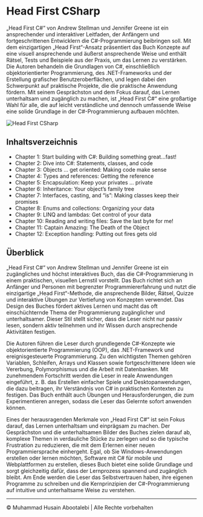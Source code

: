 <!-- ©©©©©©©©©©©©©©©©©©©©©©©© All Rights Are Reserved By Muhammad Husain Abootalebi ©©©©©©©©©©©©©©©©©©©©©©©©©©©©©©©©©© -->

# Head First CSharp

„Head First C#“ von Andrew Stellman und Jennifer Greene ist ein ansprechender und interaktiver Leitfaden, der Anfängern und fortgeschrittenen Entwicklern die C#-Programmierung beibringen soll. Mit dem einzigartigen „Head First“-Ansatz präsentiert das Buch Konzepte auf eine visuell ansprechende und äußerst ansprechende Weise und enthält Rätsel, Tests und Beispiele aus der Praxis, um das Lernen zu verstärken. Die Autoren behandeln die Grundlagen von C#, einschließlich objektorientierter Programmierung, des .NET-Frameworks und der Erstellung grafischer Benutzeroberflächen, und legen dabei den Schwerpunkt auf praktische Projekte, die die praktische Anwendung fördern. Mit seinem Gesprächston und dem Fokus darauf, das Lernen unterhaltsam und zugänglich zu machen, ist „Head First C#“ eine großartige Wahl für alle, die auf leicht verständliche und dennoch umfassende Weise eine solide Grundlage in der C#-Programmierung aufbauen möchten.

![Head First CSharp](../../assets/Books/Book%20Covers/1%20-%203%20-%20Head%20First%20CSharp.webp)

## Inhaltsverzeichnis

- Chapter 1: Start building with C#: Building something great…fast!
- Chapter 2: Dive into C#: Statements, classes, and code
- Chapter 3: Objects ... get oriented: Making code make sense
- Chapter 4: Types and references: Getting the reference
- Chapter 5: Encapsulation: Keep your privates ... private
- Chapter 6: Inheritance: Your object’s family tree
- Chapter 7: Interfaces, casting, and “is”: Making classes keep their promises
- Chapter 8: Enums and collections: Organizing your data
- Chapter 9: LINQ and lambdas: Get control of your data
- Chapter 10: Reading and writing files: Save the last byte for me!
- Chapter 11: Captain Amazing: The Death of the Object
- Chapter 12: Exception handling: Putting out fires gets old

## Überblick

„Head First C#“ von Andrew Stellman und Jennifer Greene ist ein zugängliches und höchst interaktives Buch, das die C#-Programmierung in einem praktischen, visuellen Lernstil vorstellt. Das Buch richtet sich an Anfänger und Personen mit begrenzter Programmiererfahrung und nutzt die einzigartige „Head First“-Methode, die ansprechende Bilder, Rätsel, Quizze und interaktive Übungen zur Vertiefung von Konzepten verwendet. Das Design des Buches fördert aktives Lernen und macht das oft einschüchternde Thema der Programmierung zugänglicher und unterhaltsamer. Dieser Stil stellt sicher, dass die Leser nicht nur passiv lesen, sondern aktiv teilnehmen und ihr Wissen durch ansprechende Aktivitäten festigen.

Die Autoren führen die Leser durch grundlegende C#-Konzepte wie objektorientierte Programmierung (OOP), das .NET-Framework und ereignisgesteuerte Programmierung. Zu den wichtigsten Themen gehören Variablen, Schleifen, Arrays und Klassen sowie fortgeschrittenere Ideen wie Vererbung, Polymorphismus und die Arbeit mit Datenbanken. Mit zunehmendem Fortschritt werden die Leser in reale Anwendungen eingeführt, z. B. das Erstellen einfacher Spiele und Desktopanwendungen, die dazu beitragen, ihr Verständnis von C# in praktischen Kontexten zu festigen. Das Buch enthält auch Übungen und Herausforderungen, die zum Experimentieren anregen, sodass die Leser das Gelernte sofort anwenden können.

Eines der herausragenden Merkmale von „Head First C#“ ist sein Fokus darauf, das Lernen unterhaltsam und einprägsam zu machen. Der Gesprächston und die unterhaltsamen Bilder des Buches zielen darauf ab, komplexe Themen in verdauliche Stücke zu zerlegen und so die typische Frustration zu reduzieren, die mit dem Erlernen einer neuen Programmiersprache einhergeht. Egal, ob Sie Windows-Anwendungen erstellen oder lernen möchten, Software mit C# für mobile und Webplattformen zu erstellen, dieses Buch bietet eine solide Grundlage und sorgt gleichzeitig dafür, dass der Lernprozess spannend und zugänglich bleibt. Am Ende werden die Leser das Selbstvertrauen haben, ihre eigenen Programme zu schreiben und die Kernprinzipien der C#-Programmierung auf intuitive und unterhaltsame Weise zu verstehen.

---

© Muhammad Husain Abootalebi | Alle Rechte vorbehalten

<!-- ©©©©©©©©©©©©©©©©©©©©©©©© All Rights Are Reserved By Muhammad Husain Abootalebi ©©©©©©©©©©©©©©©©©©©©©©©©©©©©©©©©©© -->
